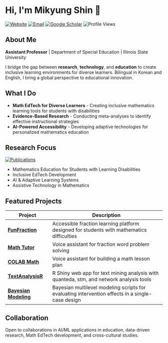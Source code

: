 # Hi, I'm Mikyung Shin 👋

[![Website](https://img.shields.io/badge/Website-mshin77.net-0077B5?style=flat)](https://www.mshin77.net)
[![Email](https://img.shields.io/badge/Email-mshin77%40ilstu.edu-EA4335?style=flat)](mailto:mshin77@ilstu.edu)
[![Google Scholar](https://img.shields.io/badge/Scholar-Profile-4285F4?style=flat)](https://scholar.google.com/citations?user=YOUR_ID)
![Profile Views](https://komarev.com/ghpvc/?username=mshin77&style=flat&color=brightgreen)

## About Me

**Assistant Professor** | Department of Special Education | Illinois State University

I bridge the gap between **research**, **technology**, and **education** to create inclusive learning environments for diverse learners. Bilingual in Korean and English, I bring a global perspective to educational innovation.

## What I Do

- **Math EdTech for Diverse Learners** - Creating inclusive mathematics learning tools for students with disabilities
- **Evidence-Based Research** - Conducting meta-analyses to identify effective instructional strategies
- **AI-Powered Accessibility** - Developing adaptive technologies for personalized mathematics education

## Research Focus

[![Publications](https://img.shields.io/badge/View_All_Publications-→-blue?style=flat)](https://www.mshin77.net/publication/)

- Mathematics Education for Students with Learning Disabilities
- Inclusive EdTech Development
- AI & Adaptive Learning Systems
- Assistive Technology in Mathematics

## Featured Projects

| Project | Description |
|---------|-------------|
| **[FunFraction](https://funfraction.org/)** | Accessible fraction learning platform designed for students with mathematics difficulties |
| **[Math Tutor](https://fraction-tutor.pages.dev/)** | Voice assistant for fraction word problem solving |
| **[COLAB Math](https://colab-math.pages.dev/)** | Voice assistant for building a math lesson plan |
| **[TextAnalysisR](https://www.textanalysisr.org/)** | R Shiny web app for text mining analysis with quanteda, stm, and network analysis tools |
| **[Bayesian Modeling](https://mshin77.github.io/tech-assisted/)** | Bayesian multilevel modeling scripts for evaluating intervention effects in a single-case design |

## Collaboration

Open to collaborations in AI/ML applications in education, data-driven research, Math EdTech development, and cross-cultural studies.
